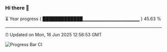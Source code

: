 ### Hi there 👋

⏳ Year progress { █████████████▁▁▁▁▁▁▁▁▁▁▁▁▁▁▁▁▁ } 45.63 %

---

⏰ Updated on Mon, 16 Jun 2025 12:56:53 GMT

![Progress Bar CI](https://github.com/DhruviPatel157/GitHub-Actions-Demo/workflows/Progress%20Bar%20CI/badge.svg)
